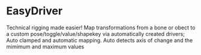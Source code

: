 # EasyDriver
Technical rigging made easier! Map transformations from a bone or obect to a custom pose/toggle/value/shapekey via automatically created drivers; Auto clamped and automatic mapping. Auto detects axis of change and the mimimum and maximum values
